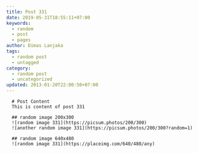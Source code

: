 ```yaml
---
title: Post 331
date: 2019-05-31T18:55:11+07:00
keywords:
  - random
  - post
  - pages
author: Dimas Lanjaka
tags:
  - random post
  - untagged
category:
  - random post
  - uncategorized
updated: 2013-01-20T22:00:50+07:00
---
```


      # Post Content
      This is content of post 331

      ## random image 200x300
      ![random image 331](https://picsum.photos/200/300)
      ![another random image 331](https://picsum.photos/200/300?random=1)

      ## random image 640x480
      ![random image 331](https://placeimg.com/640/480/any)
      